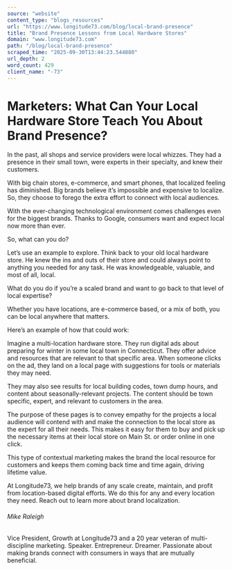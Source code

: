 ```yaml
---
source: "website"
content_type: "blogs_resources"
url: "https://www.longitude73.com/blog/local-brand-presence"
title: "Brand Presence Lessons from Local Hardware Stores"
domain: "www.longitude73.com"
path: "/blog/local-brand-presence"
scraped_time: "2025-09-30T13:44:23.544880"
url_depth: 2
word_count: 429
client_name: "-73"
---
```


# Marketers: What Can Your Local Hardware Store Teach You About Brand Presence?

In the past, all shops and service providers were local whizzes. They had a presence in their small town, were experts in their specialty, and knew their customers.

With big chain stores, e-commerce, and smart phones, that localized feeling has diminished. Big brands believe it’s impossible and expensive to localize. So, they choose to forego the extra effort to connect with local audiences.

With the ever-changing technological environment comes challenges even for the biggest brands. Thanks to Google, consumers want and expect local now more than ever.

So, what can you do?

Let’s use an example to explore. Think back to your old local hardware store. He knew the ins and outs of their store and could always point to anything you needed for any task. He was knowledgeable, valuable, and most of all, local.

What do you do if you’re a scaled brand and want to go back to that level of local expertise?

Whether you have locations, are e-commerce based, or a mix of both, you can be local anywhere that matters.

Here’s an example of how that could work:

Imagine a multi-location hardware store. They run digital ads about preparing for winter in some local town in Connecticut. They offer advice and resources that are relevant to that specific area. When someone clicks on the ad, they land on a local page with suggestions for tools or materials they may need.

They may also see results for local building codes, town dump hours, and content about seasonally-relevant projects. The content should be town specific, expert, and relevant to customers in the area.

The purpose of these pages is to convey empathy for the projects a local audience will contend with and make the connection to the local store as the expert for all their needs. This makes it easy for them to buy and pick up the necessary items at their local store on Main St. or order online in one click.

This type of contextual marketing makes the brand the local resource for customers and keeps them coming back time and time again, driving lifetime value.

At Longitude73, we help brands of any scale create, maintain, and profit from location-based digital efforts. We do this for any and every location they need. Reach out to learn more about brand localization.

###### Mike Raleigh

Vice President, Growth at Longitude73 and a 20 year veteran of multi-discipline marketing. Speaker. Entrepreneur. Dreamer. Passionate about making brands connect with consumers in ways that are mutually beneficial.